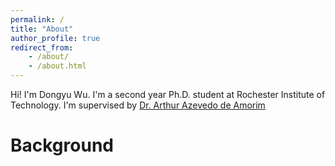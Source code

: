 ```yaml
---
permalink: /
title: "About"
author_profile: true
redirect_from:
    - /about/
    - /about.html
---
```


Hi! I'm Dongyu Wu. I'm a second year Ph.D. student at Rochester Institute of Technology. I'm supervised by [Dr. Arthur
Azevedo de Amorim](https://arthuraa.net)

# Background
